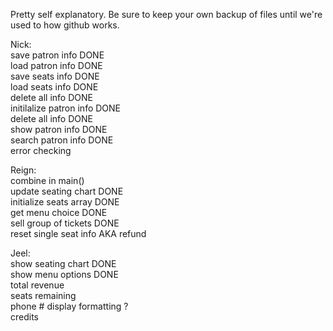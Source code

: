 Pretty self explanatory. Be sure to keep your own backup of files until we're used to how github works.  
  
Nick:  
save patron info DONE  
load patron info DONE  
save seats info DONE  
load seats info DONE  
delete all info DONE  
initilalize patron info DONE  
delete all info DONE  
show patron info  DONE  
search patron info  DONE  
error checking  

Reign:  
combine in main()       
update seating chart DONE  
initialize seats array DONE  
get menu choice DONE  
sell group of tickets DONE  
reset single seat info AKA refund  

Jeel:  
show seating chart  DONE  
show menu options  DONE  
total revenue  
seats remaining  
phone # display formatting ?  
credits  
